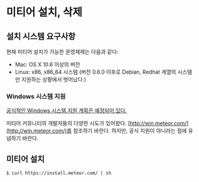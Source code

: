 미티어 설치, 삭제
=================

## 설치 시스템 요구사항

현재 미티어 설치가 가능한 운영체제는 다음과 같다:  
* Mac: OS X 10.6 이상의 버전  
* Linux: x86, x86_64 시스템 (버전 0.6.0 이후로 Debian, Redhat 계열의 시스템만 지원하는 상황에서 벗어났다.)

### Windows 시스템 지원

[공식적인 Windows 시스템 지원 계획은 예정되어 있다.](https://trello.com/c/ZMvnfMfI/11-official-windows-support)

미티어 커뮤니티의 개발자들의 다양한 시도가 있어왔다. [http://win.meteor.com/](http://win.meteor.com/)를 참조하기 바란다. 
하지만, 공식 지원이 아니라는 점에 유념하기 바란다.


## 미티어 설치

```
$ curl https://install.meteor.com/ | sh
```
